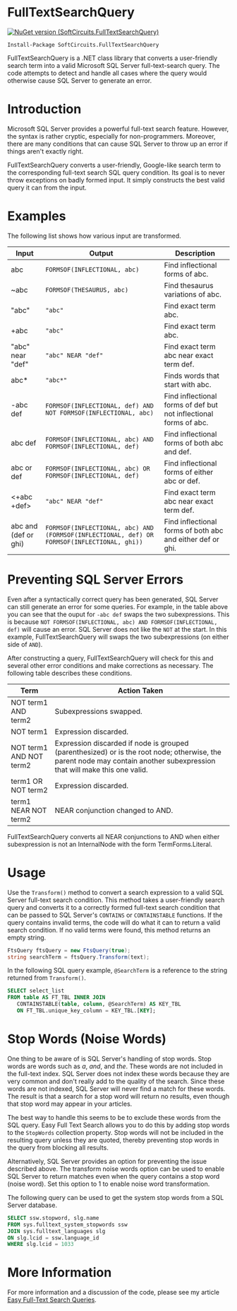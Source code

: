 # FullTextSearchQuery

[![NuGet version (SoftCircuits.FullTextSearchQuery)](https://img.shields.io/nuget/v/SoftCircuits.FullTextSearchQuery.svg?style=flat-square)](https://www.nuget.org/packages/SoftCircuits.FullTextSearchQuery/)

```
Install-Package SoftCircuits.FullTextSearchQuery
```

FullTextSearchQuery is a .NET class library that converts a user-friendly search term into a valid Microsoft SQL Server full-text-search query. The code attempts to detect and handle all cases where the query would otherwise cause SQL Server to generate an error.

# Introduction
Microsoft SQL Server provides a powerful full-text search feature. However, the syntax is rather cryptic, especially for non-programmers. Moreover, there are many conditions that can cause SQL Server to throw up an error if things aren't exactly right.

FullTextSearchQuery converts a user-friendly, Google-like search term to the corresponding full-text search SQL query condition. Its goal is to never throw exceptions on badly formed input. It simply constructs the best valid query it can from the input.

# Examples
The following list shows how various input are transformed.

| Input | Output | Description |
| ---- | ---- | ---- |
| abc | `FORMSOF(INFLECTIONAL, abc)` | Find inflectional forms of abc.
| ~abc | `FORMSOF(THESAURUS, abc)` | Find thesaurus variations of abc.
| "abc" | `"abc"` | Find exact term abc.
| +abc | `"abc"` | Find exact term abc.
| "abc" near "def" | `"abc" NEAR "def"` | Find exact term abc near exact term def.
| abc* | `"abc*"` | Finds words that start with abc.
| -abc def | `FORMSOF(INFLECTIONAL, def) AND NOT FORMSOF(INFLECTIONAL, abc)` | Find inflectional forms of def but not inflectional forms of abc. |
| abc def | `FORMSOF(INFLECTIONAL, abc) AND FORMSOF(INFLECTIONAL, def)` | Find inflectional forms of both abc and def.
| abc or def | `FORMSOF(INFLECTIONAL, abc) OR FORMSOF(INFLECTIONAL, def)` | Find inflectional forms of either abc or def.
| &lt;+abc +def&gt; | `"abc" NEAR "def"` | Find exact term abc near exact term def.
| abc and (def or ghi) | `FORMSOF(INFLECTIONAL, abc) AND (FORMSOF(INFLECTIONAL, def) OR FORMSOF(INFLECTIONAL, ghi))` | Find inflectional forms of both abc and either def or ghi.

# Preventing SQL Server Errors
Even after a syntactically correct query has been generated, SQL Server can still generate an error for some queries. For example, in the table above you can see that the ouput for `-abc def` swaps the two subexpressions. This is because `NOT FORMSOF(INFLECTIONAL, abc) AND FORMSOF(INFLECTIONAL, def)` will cause an error. SQL Server does not like the `NOT` at the start. In this example, FullTextSearchQuery will swaps the two subexpressions (on either side of `AND`).

After constructing a query, FullTextSearchQuery will check for this and several other error conditions and make corrections as necessary. The following table describes these conditions.

| Term | Action Taken
| ---- | ----
| NOT term1 AND term2 | Subexpressions swapped.
| NOT term1 | Expression discarded.
| NOT term1 AND NOT term2 | Expression discarded if node is grouped (parenthesized) or is the root node; otherwise, the parent node may contain another subexpression that will make this one valid.
| term1 OR NOT term2 | Expression discarded.
| term1 NEAR NOT term2 | NEAR conjunction changed to AND.

FullTextSearchQuery converts all NEAR conjunctions to AND when either subexpression is not an InternalNode with the form TermForms.Literal.

# Usage
Use the `Transform()` method to convert a search expression to a valid SQL Server full-text search condition. This method takes a user-friendly search query and converts it to a correctly formed full-text search condition that can be passed to SQL Server's `CONTAINS` or `CONTAINSTABLE` functions. If the query contains invalid terms, the code will do what it can to return a valid search condition. If no valid terms were found, this method returns an empty string.

```c#
FtsQuery ftsQuery = new FtsQuery(true);
string searchTerm = ftsQuery.Transform(text);
```

In the following SQL query example, `@SearchTerm` is a reference to the string returned from `Transform()`.

```sql
SELECT select_list
FROM table AS FT_TBL INNER JOIN
   CONTAINSTABLE(table, column, @SearchTerm) AS KEY_TBL
   ON FT_TBL.unique_key_column = KEY_TBL.[KEY];
```

# Stop Words (Noise Words)
One thing to be aware of is SQL Server's handling of stop words. Stop words are words such as *a*, *and*, and *the*. These words are not included in the full-text index. SQL Server does not index these words because they are very common and don't really add to the quality of the search. Since these words are not indexed, SQL Server will never find a match for these words. The result is that a search for a stop word will return no results, even though that stop word may appear in your articles.

The best way to handle this seems to be to exclude these words from the SQL query. Easy Full Text Search allows you to do this by adding stop words to the `StopWords` collection property. Stop words will not be included in the resulting query unless they are quoted, thereby preventing stop words in the query from blocking all results.

Alternatively, SQL Server provides an option for preventing the issue described above. The transform noise words option can be used to enable SQL Server to return matches even when the query contains a stop word (noise word). Set this option to 1 to enable noise word transformation.

The following query can be used to get the system stop words from a SQL Server database.

```sql
SELECT ssw.stopword, slg.name
FROM sys.fulltext_system_stopwords ssw
JOIN sys.fulltext_languages slg
ON slg.lcid = ssw.language_id
WHERE slg.lcid = 1033
```

# More Information
For more information and a discussion of the code, please see my article [Easy Full-Text Search Queries](http://www.blackbeltcoder.com/Articles/data/easy-full-text-search-queries).
